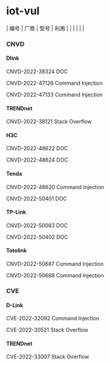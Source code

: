 # iot-vul
| 编号 |  厂商  | 型号  | 利用  |
|      |        |       |      |

### CNVD
#### Dlink
CNVD-2022-38324   DOC

CNVD-2022-47126   Command Injection

CNVD-2022-47133   Command Injection

#### TRENDnet

CNVD-2022-38121   Stack Overflow

#### H3C

CNVD-2022-48622   DOC

CNVD-2022-48624   DOC

#### Tenda

CNVD-2022-48620   Command Injection

CNVD-2022-50401   DOC

#### TP-Link

CNVD-2022-50083   DOC

CNVD-2022-50402   DOC

#### Totolink

CNVD-2022-50687   Command Injection

CNVD-2022-50688   Command Injection


### CVE

#### D-Link
CVE-2022-32092   Command Injection

CVE-2022-30521   Stack Overflow

#### TRENDnet

CVE-2022-33007   Stack Overflow
